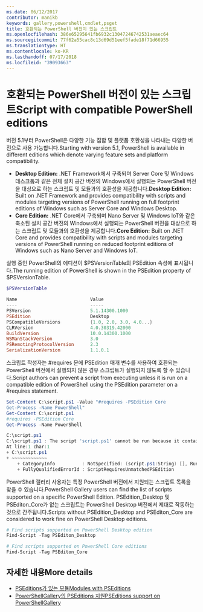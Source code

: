 ```yaml
---
ms.date: 06/12/2017
contributor: manikb
keywords: gallery,powershell,cmdlet,psget
title: 호환되는 PowerShell 버전이 있는 스크립트
ms.openlocfilehash: 386e65295641fb6932c13047246742531aeaec64
ms.sourcegitcommit: 77f62a55cac8c13d69d51eef5fade18f71d66955
ms.translationtype: HT
ms.contentlocale: ko-KR
ms.lasthandoff: 07/17/2018
ms.locfileid: "39093663"
---
```

# <a name="script-with-compatible-powershell-editions"></a><span data-ttu-id="adae7-103">호환되는 PowerShell 버전이 있는 스크립트</span><span class="sxs-lookup"><span data-stu-id="adae7-103">Script with compatible PowerShell editions</span></span>

<span data-ttu-id="adae7-104">버전 5.1부터 PowerShell은 다양한 기능 집합 및 플랫폼 호환성을 나타내는 다양한 버전으로 사용 가능합니다.</span><span class="sxs-lookup"><span data-stu-id="adae7-104">Starting with version 5.1, PowerShell is available in different editions which denote varying feature sets and platform compatibility.</span></span>

- <span data-ttu-id="adae7-105">**Desktop Edition:** .NET Framework에서 구축되며 Server Core 및 Windows 데스크톱과 같은 전체 설치 공간 버전의 Windows에서 실행되는 PowerShell 버전을 대상으로 하는 스크립트 및 모듈과의 호환성을 제공합니다.</span><span class="sxs-lookup"><span data-stu-id="adae7-105">**Desktop Edition:** Built on .NET Framework and provides compatibility with scripts and modules targeting versions of PowerShell running on full footprint editions of Windows such as Server Core and Windows Desktop.</span></span>
- <span data-ttu-id="adae7-106">**Core Edition:** .NET Core에서 구축되며 Nano Server 및 Windows IoT와 같은 축소된 설치 공간 버전의 Windows에서 실행되는 PowerShell 버전을 대상으로 하는 스크립트 및 모듈과의 호환성을 제공합니다.</span><span class="sxs-lookup"><span data-stu-id="adae7-106">**Core Edition:** Built on .NET Core and provides compatibility with scripts and modules targeting versions of PowerShell running on reduced footprint editions of Windows such as Nano Server and Windows IoT.</span></span>

<span data-ttu-id="adae7-107">실행 중인 PowerShell의 에디션이 $PSVersionTable의 PSEdition 속성에 표시됩니다.</span><span class="sxs-lookup"><span data-stu-id="adae7-107">The running edition of PowerShell is shown in the PSEdition property of $PSVersionTable.</span></span>

```powershell
$PSVersionTable

Name                           Value
----                           -----
PSVersion                      5.1.14300.1000
PSEdition                      Desktop
PSCompatibleVersions           {1.0, 2.0, 3.0, 4.0...}
CLRVersion                     4.0.30319.42000
BuildVersion                   10.0.14300.1000
WSManStackVersion              3.0
PSRemotingProtocolVersion      2.3
SerializationVersion           1.1.0.1
```

<span data-ttu-id="adae7-108">스크립트 작성자는 #requires 문에 PSEdition 매개 변수를 사용하여 호환되는 PowerShell 버전에서 실행되지 않은 경우 스크립트가 실행되지 않도록 할 수 있습니다.</span><span class="sxs-lookup"><span data-stu-id="adae7-108">Script authors can prevent a script from executing unless it is run on a compatible edition of PowerShell using the PSEdition parameter on a #requires statement.</span></span>

```powershell
Set-Content C:\script.ps1 -Value "#requires -PSEdition Core
Get-Process -Name PowerShell"
Get-Content C:\script.ps1
#requires -PSEdition Core
Get-Process -Name PowerShell

C:\script.ps1
C:\script.ps1 : The script 'script.ps1' cannot be run because it contained a "#requires" statement for PowerShell Core edition. The edition of PowerShell that is required by the script does not match the currently running PowerShell Desktop edition.
At line:1 char:1
+ C:\script.ps1
+ ~~~~~~~~~~~~~
    + CategoryInfo          : NotSpecified: (script.ps1:String) [], RuntimeException
    + FullyQualifiedErrorId : ScriptRequiresUnmatchedPSEdition
```

<span data-ttu-id="adae7-109">PowerShell 갤러리 사용자는 특정 PowerShell 버전에서 지원되는 스크립트 목록을 찾을 수 있습니다.</span><span class="sxs-lookup"><span data-stu-id="adae7-109">PowerShell Gallery users can find the list of scripts supported on a specific PowerShell Edition.</span></span>
<span data-ttu-id="adae7-110">PSEdition_Desktop 및 PSEditon_Core가 없는 스크립트는 PowerShell Desktop 버전에서 제대로 작동하는 것으로 간주됩니다.</span><span class="sxs-lookup"><span data-stu-id="adae7-110">Scripts without PSEdition_Desktop and PSEditon_Core are considered to work fine on PowerShell Desktop editions.</span></span>

```powershell
# Find scripts supported on PowerShell Desktop edition
Find-Script -Tag PSEditon_Desktop

# Find scripts supported on PowerShell Core editions
Find-Script -Tag PSEditon_Core
```

## <a name="more-details"></a><span data-ttu-id="adae7-111">자세한 내용</span><span class="sxs-lookup"><span data-stu-id="adae7-111">More details</span></span>

- [<span data-ttu-id="adae7-112">PSEditions가 있는 모듈</span><span class="sxs-lookup"><span data-stu-id="adae7-112">Modules with PSEditions</span></span>](module-psedition-support.md)
- [<span data-ttu-id="adae7-113">PowerShellGallery의 PSEditions 지원</span><span class="sxs-lookup"><span data-stu-id="adae7-113">PSEditions support on PowerShellGallery</span></span>](../how-to/finding-items/searching-by-psedition.md)
